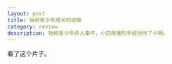 ```yaml
---
layout: post
title: 牯岭街少年成长的烦恼 
category: review 
description: 牯岭街少年杀人事件，小四用激烈手段对待了小明。
---
```


看了这个片子。
